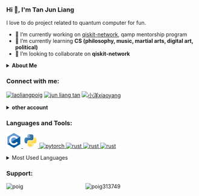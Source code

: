 ### Hi 👋, I'm Tan Jun Liang
I love to do project related to quantum computer for fun.

- 🔭 I’m currently working on [qiskit-network](https://github.com/Qiskit/qiskit/issues/1512), qamp mentorship program
- 🌱 I’m currently learning **CS (philosophy, music, martial arts, digital art, political)** 
- 👯 I’m looking to collaborate on **qiskit-network**

<details>
    <summary><strong>About Me</strong></summary>

  - 📫 How to reach me **laolianglaoliang@gmail.com**
  - 💬 Ask me about **quantum-computing**
  - 😄 Pronouns: He 
  - 🗣 Daily spoken language: EN, CN  
  - ⚡ Fun fact **I am 19 years old home study quantum computing and an otaku** 
  - 🥋 TaeKwonDo: Blue-2(grade 3)(2019-11-16); MartialArt: 三段长拳，三段棍法
  - <details>
      <summary><strong>Favourite Things</strong></summary>
      
      - 🎵 Love classical music like Moonlight Sonata 3rd Movement , [music](https://www.youtube.com/playlist?list=PLGjhJJjulo3QvoUDmex1Rh5Zf32yd7v_X), [japanese music](https://www.youtube.com/playlist?list=PLGjhJJjulo3RpL5cgPlu-2qGAfqI72yCL) and [music pieces](https://youtube.com/playlist?list=PLGjhJJjulo3Sr9kScF-9lBELW0MmNHrtP), [music theory](https://youtube.com/playlist?list=PLGjhJJjulo3ToSPETRLZ7iOnZVvMq8oUw)
      - 🎹 Favourite musician are [Hayato Sumino](https://www.youtube.com/@cateen_hayatosumino), [Tim Henson](https://www.youtube.com/@TimHensonW6RST)
      - 🎸 Favourite Instrument: lute-family instruments ukulele and fingerstyle guitar
      - 🎮 Favourite Videogame: Civilization VI
      - 🎥 Favourite movie: [list of movie: google slide](https://docs.google.com/presentation/d/1QfKZLHp6cO_1xtyBvkpxLk0y-RidAd3qP5LZQyAv1V8/edit?usp=sharing)
      
     </details>
</details>



<h3 align="left">Connect with me:</h3>
<p align="left">
<a href="https://twitter.com/laoliangpoig" target="blank"><img align="center" src="https://raw.githubusercontent.com/rahuldkjain/github-profile-readme-generator/master/src/images/icons/Social/twitter.svg" alt="laoliangpoig" height="30" width="40" /></a>
<a href="https://linkedin.com/in/jun-liang-tan/" target="blank"><img align="center" src="https://raw.githubusercontent.com/rahuldkjain/github-profile-readme-generator/master/src/images/icons/Social/linked-in-alt.svg" alt="jun liang tan" height="30" width="40" /></a>
<a href="https://www.youtube.com/c/小洋xiaoyang" target="blank"><img align="center" src="https://raw.githubusercontent.com/rahuldkjain/github-profile-readme-generator/master/src/images/icons/Social/youtube.svg" alt="小洋xiaoyang" height="30" width="40" /></a>
</p>
<details>
    <summary><strong>other account</strong></summary>

<p align="left">
<a href="https://quantumcomputing.stackexchange.com/users/20884/poig" target="blank"><img align="center" src="https://cdn.sstatic.net/sites/quantumcomputing/img/apple-touch-icon.png" alt="小洋xiaoyang" height="40" width="40" /></a>
<a href="https://www.instagram.com/junliang_poig/" target="blank"><img align="center" src="https://raw.githubusercontent.com/rahuldkjain/github-profile-readme-generator/master/src/images/icons/Social/instagram.svg" alt="junlaing_poig" height="30" width="40" /></a>
<a href="https://gitee.com/poig123" target="blank"><img align="center" src="https://gitee.com/static/images/logo-black.svg" alt="poig" height="30" width="100" /></a>
<a href="https://steamcommunity.com/id/poig123" target="blank"><img align="center" src="https://store.akamai.steamstatic.com/public/shared/images/header/logo_steam.svg" alt="poig" width="100" /></a>
<a href="https://space.bilibili.com/88057915" target="blank"><img align="center" src="https://i0.hdslb.com/bfs/archive/f2e3c806a333f2a0706bcd02871311e4dacdf79e.png" alt="poig" width="100" /></a>
<a href="https://www.pixiv.net/en/users/65126909" target="blank"><img align="center" src="https://s.pximg.net/www/js/build/14e52f8ff79c3dc931eb16c6f4b53890.svg" alt="poig" width="100" /></a>
<a href="https://open.spotify.com/user/22zetopigavrseooipwt5bygy?si=3ffe613af242469f" target="blank"><img align="center" src="https://upload.wikimedia.org/wikipedia/commons/thumb/1/19/Spotify_logo_without_text.svg/1024px-Spotify_logo_without_text.svg.png" alt="poig" width="50" /></a>
<a href="https://tiktok.com/@MS4wLjABAAAA_29sVYl5CK7GIkqJoaY3q5AtLhRGE82sjuFMcS5jINoHNMwrdVXDPlfIxqdvLus5" target="blank"><img align="center" src="https://upload.wikimedia.org/wikipedia/en/thumb/a/a9/TikTok_logo.svg/1000px-TikTok_logo.svg.png?20200415104610" alt="poig" width="100" /></a>
<a href="https://www.artstation.com/laolianglaoliang" target="blank"><img align="center" src="https://www.artstation.com/assets/about/logo/logo-artstation-plain-07ed02f403ab126137d95839442a73e7.png" alt="poig" width="100" /></a>
</p>

[WeChat @ poigwhat](/) | [Discord @ Jun Liang Tan#4881](/) | [Battle.net @ poig#1665](/)
</details>

<h3 align="left">Languages and Tools:</h3>
<p align="left"> <a href="https://www.cprogramming.com/" target="_blank" rel="noreferrer"> <img src="https://raw.githubusercontent.com/devicons/devicon/master/icons/c/c-original.svg" alt="c" width="40" height="40"/> </a> <!-- <a href="https://www.w3schools.com/cpp/" target="_blank" rel="noreferrer"> <img src="https://raw.githubusercontent.com/devicons/devicon/master/icons/cplusplus/cplusplus-original.svg" alt="cplusplus" width="40" height="40"/> --> </a> <a href="https://www.python.org" target="_blank" rel="noreferrer"> <img src="https://raw.githubusercontent.com/devicons/devicon/master/icons/python/python-original.svg" alt="python" width="40" height="40"/> </a> <!--<a href="https://www.rust-lang.org" target="_blank" rel="noreferrer"> <img src="https://raw.githubusercontent.com/devicons/devicon/master/icons/rust/rust-plain.svg" alt="rust" width="40" height="40"/> --></a> <a href="https://pytorch.org/" target="_blank" rel="noreferrer"> <img src="https://www.vectorlogo.zone/logos/pytorch/pytorch-icon.svg" alt="pytorch" width="40" height="40"/> </a> </a> <a href="https://pennylane.ai/" target="_blank" rel="noreferrer"> <img src="https://pennylane.ai/img/logo.png" alt="rust" width="40" height="40"/> </a> </a> </a> <a href="https://qiskit.org" target="_blank" rel="noreferrer"> <img src="https://qiskit.org/textbook/assets/images/logo_qiskit_purple.svg" alt="rust" width="40" height="40"/> </a></a> <a href="https://julialang.org/" target="_blank" rel="noreferrer"> <img src="https://upload.wikimedia.org/wikipedia/commons/1/1f/Julia_Programming_Language_Logo.svg" alt="rust" width="40" height="40"/> </a> </p>

<!--
<p><img align="left" src="https://github-readme-stats.vercel.app/api?username=poig&show_icons=true&locale=en&theme=dark" alt="poig" /></p>
-->
<details>
    <summary>Most Used Languages</summary>
<p><img align="center" src="https://github-readme-stats.vercel.app/api/top-langs?username=poig&show_icons=true&locale=en&layout=compact&theme=dark" alt="poig" /></p>
</details>


<h3 align="left">Support:</h3>
<p><a href="https://www.buymeacoffee.com/poig"> <img align="left" src="https://cdn.buymeacoffee.com/buttons/v2/default-yellow.png" height="50" width="210" alt="poig" /></a><a href="https://ko-fi.com/poig313749"> <img align="left" src="https://cdn.ko-fi.com/cdn/kofi3.png?v=3" height="50" width="210" alt="poig313749" /></a></p><br><br>
<br>




